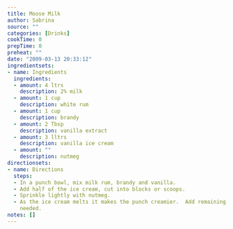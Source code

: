 ```yaml
---
title: Moose Milk
author: Sabrina
source: ""
categories: [Drinks]
cookTime: 0
prepTime: 0
preheat: ""
date: "2009-03-13 20:33:12"
ingredientsets:
- name: Ingredients
  ingredients:
  - amount: 4 ltrs
    description: 2% milk
  - amount: 1 cup
    description: white rum
  - amount: 1 cup
    description: brandy
  - amount: 2 Tbsp
    description: vanilla extract
  - amount: 3 lltrs
    description: vanilla ice cream
  - amount: ""
    description: nutmeg
directionsets:
- name: Directions
  steps:
  - In a punch bowl, mix milk rum, brandy and vanilla.
  - Add half of the ice cream, cut into blocks or scoops.
  - Sprinkle lightly with nutmeg.
  - As the ice cream melts it makes the punch creamier.  Add remaining ice cream as
    needed.
notes: []
---
```


